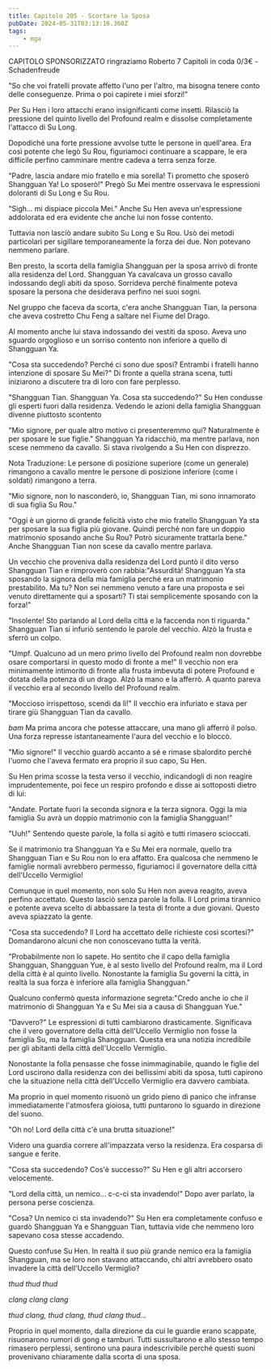 ```yaml
---
title: Capitolo 205 - Scortare la Sposa
pubDate: 2024-05-31T03:13:16.360Z
tags:
    - mga
---
```

                
CAPITOLO SPONSORIZZATO</strong> ringraziamo Roberto
7 Capitoli in coda 0/3€
-Schadenfreude


"So che voi fratelli provate affetto l'uno per l'altro, ma bisogna tenere conto delle conseguenze. Prima o poi capirete i miei sforzi!"


Per Su Hen i loro attacchi erano insignificanti come insetti. Rilasciò la pressione del quinto livello del Profound realm e dissolse completamente l'attacco di Su Long.


Dopodiché una forte pressione avvolse tutte le persone in quell'area. Era così potente che legò Su Rou, figuriamoci continuare a scappare, le era difficile perfino camminare mentre cadeva a terra senza forze.


"Padre, lascia andare mio fratello e mia sorella! Ti prometto che sposerò Shangguan Ya! Lo sposerò!" Pregò Su Mei mentre osservava le espressioni doloranti di Su Long e Su Rou.


"Sigh... mi dispiace piccola Mei." Anche Su Hen aveva un'espressione addolorata ed era evidente che anche lui non fosse contento.


Tuttavia non lasciò andare subito Su Long e Su Rou. Usò dei metodi particolari per sigillare temporaneamente la forza dei due. Non potevano nemmeno parlare.


Ben presto, la scorta della famiglia Shangguan per la sposa arrivò di fronte alla residenza del Lord. Shangguan Ya cavalcava un grosso cavallo indossando degli abiti da sposo. Sorrideva perché finalmente poteva sposare la persona che desiderava perfino nei suoi sogni.


Nel gruppo che faceva da scorta, c'era anche Shangguan Tian, la persona che aveva costretto Chu Feng a saltare nel Fiume del Drago.


Al momento anche lui stava indossando dei vestiti da sposo. Aveva uno sguardo orgoglioso e un sorriso contento non inferiore a quello di Shangguan Ya.


"Cosa sta succedendo? Perché ci sono due sposi? Entrambi i fratelli hanno intenzione di sposare Su Mei?" Di fronte a quella strana scena, tutti iniziarono a discutere tra di loro con fare perplesso.


"Shangguan Tian. Shangguan Ya. Cosa sta succedendo?" Su Hen condusse gli esperti fuori dalla residenza. Vedendo le azioni della famiglia Shangguan divenne piuttosto scontento


"Mio signore, per quale altro motivo ci presenteremmo qui? Naturalmente è per sposare le sue figlie." Shangguan Ya ridacchiò, ma mentre parlava, non scese nemmeno da cavallo. Si stava rivolgendo a Su Hen con disprezzo.


Nota Traduzione: Le persone di posizione superiore (come un generale) rimangono a cavallo mentre le persone di posizione inferiore (come i soldati) rimangono a terra.


"Mio signore, non lo nasconderò, io, Shangguan Tian, mi sono innamorato di sua figlia Su Rou."


"Oggi è un giorno di grande felicità visto che mio fratello Shangguan Ya sta per sposare la sua figlia più giovane. Quindi perché non fare un doppio matrimonio sposando anche Su Rou? Potrò sicuramente trattarla bene." Anche Shangguan Tian non scese da cavallo mentre parlava.


Un vecchio che proveniva dalla residenza del Lord puntò il dito verso Shangguan Tian e rimproverò con rabbia:"Assurdità! Shangguan Ya sta sposando la signora della mia famiglia perché era un matrimonio prestabilito. Ma tu? Non sei nemmeno venuto a fare una proposta e sei venuto direttamente qui a sposarti? Ti stai semplicemente sposando con la forza!"


"Insolente! Sto parlando al Lord della città e la faccenda non ti riguarda." Shangguan Tian si infuriò sentendo le parole del vecchio. Alzò la frusta e sferrò un colpo.


"Umpf. Qualcuno ad un mero primo livello del Profound realm non dovrebbe osare comportarsi in questo modo di fronte a me!" Il vecchio non era minimamente intimorito di fronte alla frusta imbevuta di potere Profound e dotata della potenza di un drago. Alzò la mano e la afferrò. A quanto pareva il vecchio era al secondo livello del Profound realm.


"Moccioso irrispettoso, scendi da lì!" Il vecchio era infuriato e stava per tirare giù Shangguan Tian da cavallo.


*bam* Ma prima ancora che potesse attaccare, una mano gli afferrò il polso. Una forza represse istantaneamente l'aura del vecchio e lo bloccò.


"Mio signore!" Il vecchio guardò accanto a sé e rimase sbalordito perché l'uomo che l'aveva fermato era proprio il suo capo, Su Hen.


Su Hen prima scosse la testa verso il vecchio, indicandogli di non reagire imprudentemente, poi fece un respiro profondo e disse ai sottoposti dietro di lui:


"Andate. Portate fuori la seconda signora e la terza signora. Oggi la mia famiglia Su avrà un doppio matrimonio con la famiglia Shangguan!"


"Uuh!" Sentendo queste parole, la folla si agitò e tutti rimasero scioccati.


Se il matrimonio tra Shangguan Ya e Su Mei era normale, quello tra Shangguan Tian e Su Rou non lo era affatto. Era qualcosa che nemmeno le famiglie normali avrebbero permesso, figuriamoci il governatore della città dell'Uccello Vermiglio!


Comunque in quel momento, non solo Su Hen non aveva reagito, aveva perfino accettato. Questo lasciò senza parole la folla. Il Lord prima tirannico e potente aveva scelto di abbassare la testa di fronte a due giovani. Questo aveva spiazzato la gente.


"Cosa sta succedendo? Il Lord ha accettato delle richieste così scortesi?" Domandarono alcuni che non conoscevano tutta la verità.


"Probabilmente non lo sapete. Ho sentito che il capo della famiglia Shangguan, Shangguan Yue, è al sesto livello del Profound realm, ma il Lord della città è al quinto livello. Nonostante la famiglia Su governi la città, in realtà la sua forza è inferiore alla famiglia Shangguan."


Qualcuno confermò questa informazione segreta:"Credo anche io che il matrimonio di Shangguan Ya e Su Mei sia a causa di Shangguan Yue."


"Davvero?" Le espressioni di tutti cambiarono drasticamente. Significava che il vero governatore della città dell'Uccello Vermiglio non fosse la famiglia Su, ma la famiglia Shangguan. Questa era una notizia incredibile per gli abitanti della città dell'Uccello Vermiglio.


Nonostante la folla pensasse che fosse inimmaginabile, quando le figlie del Lord uscirono dalla residenza con dei bellissimi abiti da sposa, tutti capirono che la situazione nella città dell'Uccello Vermiglio era davvero cambiata.


Ma proprio in quel momento risuonò un grido pieno di panico che infranse immediatamente l'atmosfera gioiosa, tutti puntarono lo sguardo in direzione del suono.


"Oh no! Lord della città c'è una brutta situazione!"


Videro una guardia correre all'impazzata verso la residenza. Era cosparsa di sangue e ferite.


"Cosa sta succedendo? Cos'è successo?" Su Hen e gli altri accorsero velocemente.


"Lord della città, un nemico... c-c-ci sta invadendo!" Dopo aver parlato, la persona perse coscienza.


"Cosa? Un nemico ci sta invadendo?" Su Hen era completamente confuso e guardò Shangguan Ya e Shangguan Tian, tuttavia vide che nemmeno loro sapevano cosa stesse accadendo.


Questo confuse Su Hen. In realtà il suo più grande nemico era la famiglia Shangguan, ma se loro non stavano attaccando, chi altri avrebbero osato invadere la città dell'Uccello Vermiglio?


*thud thud thud*


*clang clang clang*


*thud clang, thud clang, thud clang thud...*


Proprio in quel momento, dalla direzione da cui le guardie erano scappate, risuonarono rumori di gong e tamburi. Tutti sussultarono e allo stesso tempo rimasero perplessi, sentirono una paura indescrivibile perché questi suoni provenivano chiaramente dalla scorta di una sposa.        
                                        


